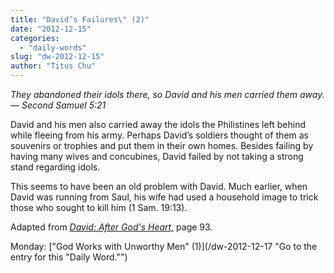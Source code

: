 ```yaml
---
title: "David’s Failures\" (2)"
date: "2012-12-15"
categories: 
  - "daily-words"
slug: "dw-2012-12-15"
author: "Titus Chu"
---
```


_They abandoned their idols there, so David and his men carried them away._ _— Second Samuel 5:21_

David and his men also carried away the idols the Philistines left behind while fleeing from his army. Perhaps David’s soldiers thought of them as souvenirs or trophies and put them in their own homes. Besides failing by having many wives and concubines, David failed by not taking a strong stand regarding idols.

This seems to have been an old problem with David. Much earlier, when David was running from Saul, his wife had used a household image to trick those who sought to kill him (1 Sam. 19:13).

Adapted from _[David: After God's Heart,](/book-david "Go to the listing for this book.")_ page 93.

Monday: ["God Works with Unworthy Men" (1)](/dw-2012-12-17 "Go to the entry for this "Daily Word."")
